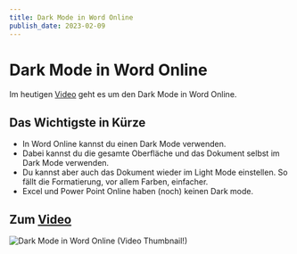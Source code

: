 ```yaml
---
title: Dark Mode in Word Online
publish_date: 2023-02-09
---
```


# Dark Mode in Word Online

Im heutigen [Video](https://youtu.be/jQH0I1PvOtQ) geht es um den Dark Mode in Word Online. 

## Das Wichtigste in Kürze

- In Word Online kannst du einen Dark Mode verwenden.
- Dabei kannst du die gesamte Oberfläche und das Dokument selbst im Dark Mode verwenden.
- Du kannst aber auch das Dokument wieder im Light Mode einstellen. So fällt die Formatierung, vor allem Farben, einfacher.
- Excel und Power Point Online haben (noch) keinen Dark mode.

## Zum [Video](https://youtu.be/jQH0I1PvOtQ)

![Dark Mode in Word Online (Video Thumbnail!)](../thumbnails/Fertig433.jpg "Dark Mode in Word Online (Video Thumbnail!)")